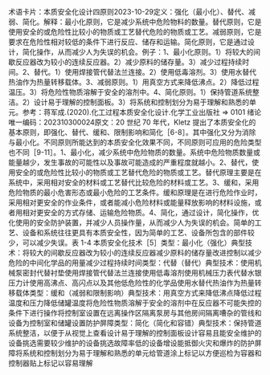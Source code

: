 

术语卡片：本质安全化设计四原则2023-10-29定义：强化（最小化）、替代、减弱、简化。解释：最小化原则，它是减少系统中危险物料的数量。替代原则，它是使用安全的或危险性比较小的物质或工艺替代危险的物质或工艺。减弱原则，它是要求在危险性相对较低的条件下进行反应、储存和运输。简化原则，它是通过设计，简化操作，从而减少人为失误的机会。例子：1、最小化原则。1）将较大的间歇反应器改为较小的连续反应器。2）减少原料的储存量。3）减少过程持续时间。2、替代。1）使用焊接管代替法兰连接。2）使用低毒溶剂。3）使用水替代热油作为热量转移载体。3、减弱原则。1）用真空方式来降低沸点。2）降低过程温压。3）将危险性物质溶解于安全的溶剂中。4、简化原则。1）保持管道系统整洁。2）设计易于理解的控制面板。3）将系统和控制划分为易于理解和熟悉的单元。参考：蒋军成.(2020).化工过程本质安全化设计.化学工业出版社 => 0101 绪论唯一编码：202310300024原文：20 世纪 70 年代，Kletz 提出了本质安全化的基本原则，即强化、替代、缓和、限制影响和简化［6-8］。其中强化又分为消除与最小化。不同原则所能达到的本质安全化效果不同，不同原则可应用的危险类型也不同［9-11］。1、最小化，减少系统中危险物质的数量。系统中危险物质数量或能量越少，发生事故的可能性以及事故可能造成的严重程度就越小。2、替代，使用安全的或危险性比较小的物质或工艺替代危险的物质或工艺。替代原理主要是在系统中，采用相对安全的材料或工艺替代比较危险的材料或工艺。3、缓和，采用危险物质的最小危害形态或最小危险的工艺条件。缓和原理是在进行危险作业时，采用相对更安全的作业条件，或者能减小危险材料或能量释放影响的材料设施，或者用相对更安全的方式存储、运输危险物质。4、简化，通过设计，简化操作，优化使用的安全防护装置，并减少人员操作量，从而减少人为失误的机会。简单的工艺、设备和系统往往更具有本质安全性，因为简单的工艺、设备所包含的部件较少，可以减少失误。表 1-4 本质安全化技术［5］类型：最小化（强化）典型技术：将较大的间歇反应器改为较小的连续反应器减少原料的储存量改进控制以减少危险的中间化学品的用量减少过程持续时间类型：代替（替代）典型技术：使用机械泵密封代替衬垫使用焊接管代替法兰连接使用低毒溶剂使用机械压力表代替水银压力计使用高沸点、高闪点以及其他低危险性的化学品使用水替代热油作为热量转移载体类型：缓和（减弱和限制影响）典型技术：用真空方式来降低沸点降低过程温度和压力降低储罐温度将危险性物质溶解于安全的溶剂中在反应器不可能失控的条件下进行操作将控制室设置在远离操作区隔离泵房与其他房间隔离嘈杂的管线和设备为控制室和储罐设置防护屏障类型：简化（简化和容错）典型技术：保持管道系统整洁，以便于从视觉上查看设计易于理解的控制面板设计容易且能安全维护的设备挑选需要较少维护的设备挑选故障率低的设备增设能抵御火灾和爆炸的防护屏障将系统和控制划分为易于理解和熟悉的单元给管道涂上标记以方便巡检为容器和控制器贴上标记以容易理解